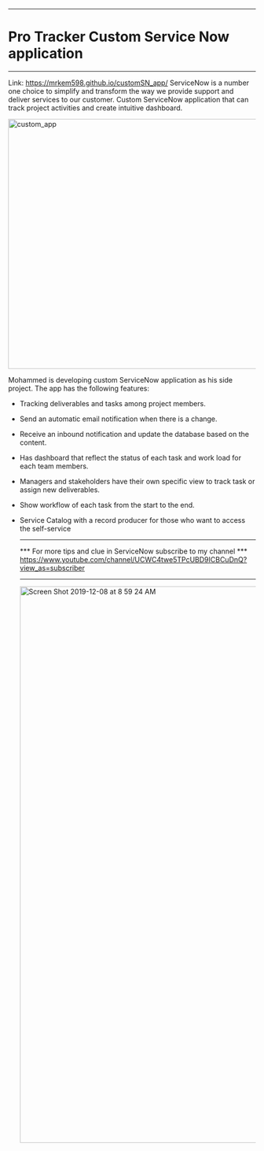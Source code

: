    
 ***
# Pro Tracker Custom Service Now application
 ***
Link: https://mrkem598.github.io/customSN_app/
ServiceNow is a number one choice to simplify and transform the way we provide support and deliver services to our customer.
Custom ServiceNow application that can track project activities and create intuitive dashboard.

<img width="508" alt="custom_app" src="https://user-images.githubusercontent.com/23619819/39666695-fe6e2dce-5075-11e8-8dbd-14e62c245b31.png">

Mohammed is developing custom ServiceNow application as his side project. The app has the following features:
* Tracking deliverables and tasks among project members.
* Send an automatic email notification when there is a change.
* Receive an inbound notification and update the database based on the content.
* Has dashboard that reflect the status of each task and work load for each team members.
* Managers and stakeholders have their own specific view to track task or assign new deliverables.
* Show workflow of each task from the start to the end.
* Service Catalog with a record producer for those who want to access the self-service


     
     ***
     *** For more tips and clue in ServiceNow subscribe to my channel  ***
     https://www.youtube.com/channel/UCWC4twe5TPcUBD9ICBCuDnQ?view_as=subscriber
     ***
     <img width="1131" alt="Screen Shot 2019-12-08 at 8 59 24 AM" src="https://user-images.githubusercontent.com/23619819/70390471-57af0500-1999-11ea-8cd7-9aab3081eced.png">
     <div id="google_translate_element"></div><script type="text/javascript">
function googleTranslateElementInit() {
  new google.translate.TranslateElement({pageLanguage: 'en', layout: google.translate.TranslateElement.InlineLayout.SIMPLE}, 'google_translate_element');}
</script><script type="text/javascript" src="//translate.google.com/translate_a/element.js?cb=googleTranslateElementInit"></script>
        
